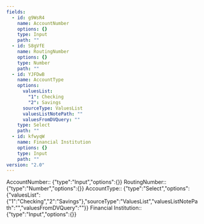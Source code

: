 ```yaml
---
fields:
  - id: g9WsR4
    name: AccountNumber
    options: {}
    type: Input
    path: ""
  - id: S8gVfE
    name: RoutingNumber
    options: {}
    type: Number
    path: ""
  - id: YJFDwB
    name: AccountType
    options:
      valuesList:
        "1": Checking
        "2": Savings
      sourceType: ValuesList
      valuesListNotePath: ""
      valuesFromDVQuery: ""
    type: Select
    path: ""
  - id: kfwyqW
    name: Financial Institution
    options: {}
    type: Input
    path: ""
version: "2.0"
---
```


AccountNumber:: {"type":"Input","options":{}}
RoutingNumber:: {"type":"Number","options":{}}
AccountType:: {"type":"Select","options":{"valuesList":{"1":"Checking","2":"Savings"},"sourceType":"ValuesList","valuesListNotePath":"","valuesFromDVQuery":""}}
Financial Institution:: {"type":"Input","options":{}}
